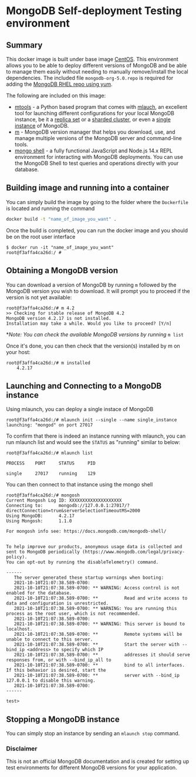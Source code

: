 # MongoDB Self-deployment Testing environment
## Summary
This docker image is built under base image [CentOS](https://hub.docker.com/_/centos/).  This environment allows you to be able to deploy different versions of MongoDB and be able to manage them easily without needing to manually remove/install the local dependencies.  The included file `mongodb-org-5.0.repo` is required for adding the [MongoDB RHEL repo using yum](https://docs.mongodb.com/mongodb-shell/install/#configure-the-package-management-system-yum).

The following are included on this image:
* [mtools](http://blog.rueckstiess.com/mtools/install.html#installation) - a Python based program that comes with [mlauch](http://blog.rueckstiess.com/mtools/mlaunch.html), an excellent tool for launching different configurations for your local MongoDB instance, be it a [replica set](https://docs.mongodb.com/manual/core/replica-set-members/) or a [sharded cluster](https://docs.mongodb.com/manual/sharding/), or even a [single instance](https://docs.mongodb.com/manual/tutorial/install-mongodb-on-red-hat/#run-mongodb-community-edition) of MongoDB.
* [m](https://github.com/aheckmann/m) - MongoDB version manager that helps you download, use, and manage multiple versions of the MongoDB server and command-line tools.
* [mongo shell](https://docs.mongodb.com/mongodb-shell/) - a fully functional JavaScript and Node.js 14.x REPL environment for interacting with MongoDB deployments. You can use the MongoDB Shell to test queries and operations directly with your database.

## Building image and running into a container
You can simply build the image by going to the folder where the `Dockerfile` is located and running the command
```bash
docker build -t "name_of_image_you_want" .
```
Once the build is completed, you can run the docker image and you should be on the root user interface
```shell
$ docker run -it "name_of_image_you_want"
root@f3affa4ca26d:/ # 
```
## Obtaining a MongoDB version
You can download a version of MongoDB by running `m` followed by the MongoDB version you wish to download.  It will prompt you to proceed if the version is not yet available:
```
root@f3affa4ca26d:/# m 4.2
>> Checking for stable release of MongoDB 4.2
MongoDB version 4.2.17 is not installed.
Installation may take a while. Would you like to proceed? [Y/n]
```
**Note: You can check the available MongoDB versions by running* `m list`

Once it's done, you can then check that the version(s) installed by m on your host:
```
root@f3affa4ca26d:/# m installed
    4.2.17 
```
## Launching and Connecting to a MongoDB instance
Using mlaunch, you can deploy a single instace of MongoDB
```
root@f3affa4ca26d:/# mlaunch init --single --name single_instance
launching: "mongod" on port 27017
```
To confirm that there is indeed an instance running with mlaunch, you can run mlaunch list and would see the `STATUS` as "running" similar to below:
```
root@f3affa4ca26d:/# mlaunch list

PROCESS    PORT     STATUS     PID

single     27017    running    129
```
You can then connect to that instance using the mongo shell
```
root@f3affa4ca26d:/# mongosh
Current Mongosh Log ID:	XXXXXXXXXXXXXXXXXXXX
Connecting to:		mongodb://127.0.0.1:27017/?directConnection=true&serverSelectionTimeoutMS=2000
Using MongoDB:		4.2.17
Using Mongosh:		1.1.0

For mongosh info see: https://docs.mongodb.com/mongodb-shell/


To help improve our products, anonymous usage data is collected and sent to MongoDB periodically (https://www.mongodb.com/legal/privacy-policy).
You can opt-out by running the disableTelemetry() command.

------
   The server generated these startup warnings when booting:
   2021-10-10T21:07:38.589-0700: 
   2021-10-10T21:07:38.589-0700: ** WARNING: Access control is not enabled for the database.
   2021-10-10T21:07:38.589-0700: **          Read and write access to data and configuration is unrestricted.
   2021-10-10T21:07:38.589-0700: ** WARNING: You are running this process as the root user, which is not recommended.
   2021-10-10T21:07:38.589-0700: 
   2021-10-10T21:07:38.589-0700: ** WARNING: This server is bound to localhost.
   2021-10-10T21:07:38.589-0700: **          Remote systems will be unable to connect to this server.
   2021-10-10T21:07:38.589-0700: **          Start the server with --bind_ip <address> to specify which IP
   2021-10-10T21:07:38.589-0700: **          addresses it should serve responses from, or with --bind_ip_all to
   2021-10-10T21:07:38.589-0700: **          bind to all interfaces. If this behavior is desired, start the
   2021-10-10T21:07:38.589-0700: **          server with --bind_ip 127.0.0.1 to disable this warning.
   2021-10-10T21:07:38.589-0700: 
------

test>
```
## Stopping a MongoDB instance
You can simply stop an instance by sending an `mlaunch stop` command.

### Disclaimer
This is not an official MongoDB documentation and is created for setting up test environments for different MongoDB versions for your application.
